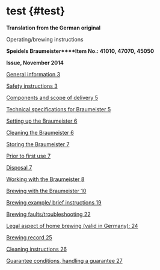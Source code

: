 # test {#test}

**Translation from the German original**

Operating/brewing instructions

**Speidels Braumeister****Item No.: 41010, 47070, 45050**

**Issue, November 2014**

[General information 3](export/general_information.md)

[Safety instructions 3](export/safety_instructions/safety_instructions.md)

[Components and scope of delivery 5](export/components_and_scope_of_delivery.md)

[Technical specifications for Braumeister 5](export/technical_specifications_for_braumeister.md)

[Setting up the Braumeister 6](export/setting_up_the_braumeister.md)

[Cleaning the Braumeister 6](export/cleaning_the_braumeister.md)

[Storing the Braumeister 7](export/storing_the_braumeister.md)

[Prior to first use 7](export/prior_to_first_use.md)

[Disposal 7](export/disposal.md)

[Working with the Braumeister 8](export/working_with_the_braumeister/README.md)

[Brewing with the Braumeister 10](export/brewing_with_the_braumeister/README.md)

[Brewing example/ brief instructions 19](export/brewing_example_brief_instructions.md)

[Brewing faults/troubleshooting 22](export/brewing_faultstroubleshooting.md)

[Legal aspect of home brewing (valid in Germany): 24](export/legal_aspect_of_home_brewing_valid_in_germany.md)

[Brewing record 25](export/brewing_record.md)

[Cleaning instructions 26](export/cleaning_instructions.md)

[Guarantee conditions, handling a guarantee 27](export/guarantee_conditions,_handling_a_guarantee.md)